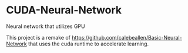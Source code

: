 # CUDA-Neural-Network
Neural network that utilizes GPU

This project is a remake of https://github.com/calebeallen/Basic-Neural-Network that uses the cuda runtime to accelerate learning.
